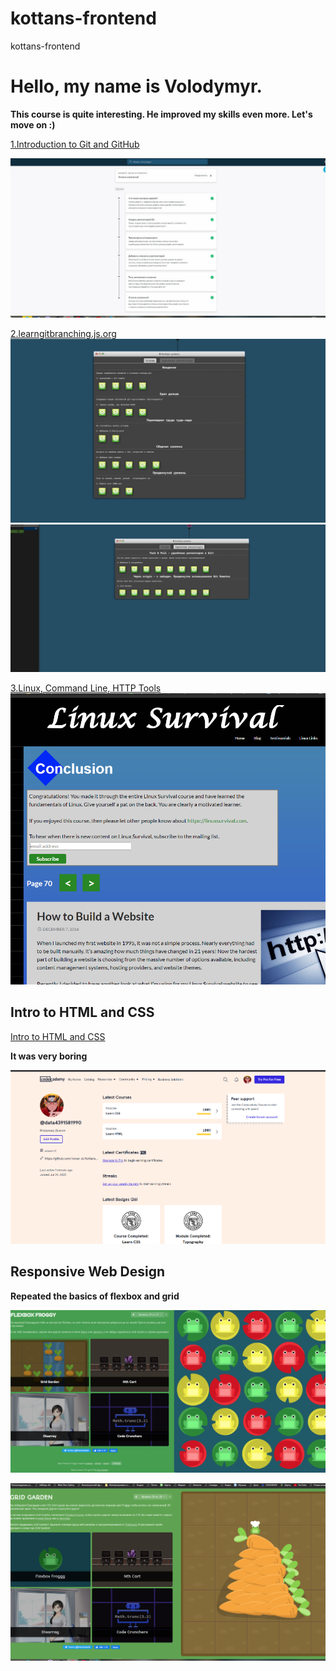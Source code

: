 # kottans-frontend
kottans-frontend 

# Hello, my name is Volodymyr.

**This course is quite interesting. He improved my skills even more. Let's move on :)**


[1.Introduction to Git and GitHub](https://learn.udacity.com/courses/ud123)

![Image alt](https://github.com/vovan-zt/kottans-frontend/blob/main/img/1.png)


[2.learngitbranching.js.org](https://learngitbranching.js.org/)
![Image alt](https://github.com/vovan-zt/kottans-frontend/blob/main/img/2.png)
![Image alt](https://github.com/vovan-zt/kottans-frontend/blob/main/img/3.png)


[3.Linux, Command Line, HTTP Tools](https://linuxsurvival.com/linux-tutorial-end-of-module-4/)
![Image alt](https://github.com/vovan-zt/kottans-frontend/blob/main/img/linux.png)



## Intro to HTML and CSS
[Intro to HTML and CSS](https://www.codecademy.com/)

**It was very boring**

![Image alt](https://github.com/vovan-zt/kottans-frontend/blob/main/img/html+css.png)





## Responsive Web Design

**Repeated the basics of flexbox and grid**

![Image alt](https://github.com/vovan-zt/kottans-frontend/blob/main/img/flexbox.png)

![Image alt](https://github.com/vovan-zt/kottans-frontend/blob/main/img/grid.png)














